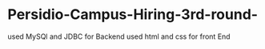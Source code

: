 # Persidio-Campus-Hiring-3rd-round-
used MySQl and JDBC for Backend
used html and css for front End
